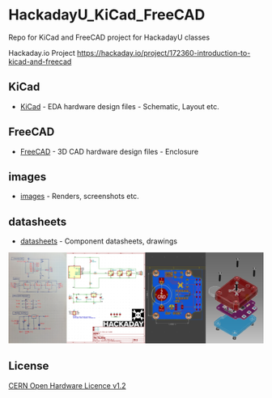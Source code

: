 # HackadayU_KiCad_FreeCAD
Repo for KiCad and FreeCAD project for HackadayU classes

Hackaday.io Project https://hackaday.io/project/172360-introduction-to-kicad-and-freecad

## KiCad

* [KiCad](/KiCad) - EDA hardware design files - Schematic, Layout etc.

## FreeCAD

* [FreeCAD](/FreeCAD) - 3D CAD hardware design files - Enclosure

## images

* [images](/images) - Renders, screenshots etc.

## datasheets

* [datasheets](/datasheets) - Component datasheets, drawings

![header image](/images/project_header_image.png)



License
-------
[CERN Open Hardware Licence v1.2 ]

[CERN Open Hardware Licence v1.2 ]:http://www.ohwr.org/attachments/2388/cern_ohl_v_1_2.txt
